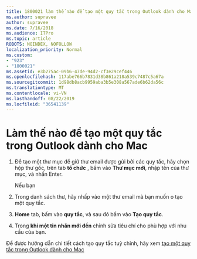 ```yaml
---
title: 1800021 làm thế nào để tạo một quy tắc trong Outlook dành cho Mac
ms.author: supravee
author: supravee
ms.date: 7/16/2018
ms.audience: ITPro
ms.topic: article
ROBOTS: NOINDEX, NOFOLLOW
localization_priority: Normal
ms.custom:
- "923"
- "1800021"
ms.assetid: e3b275ac-09b6-47de-94d2-cf3e29cef446
ms.openlocfilehash: 117abe766b7831d38b861a218a539c7487c5a67a
ms.sourcegitcommit: 1d98db8acb9959aba3b5e308a567ade6b62da56c
ms.translationtype: MT
ms.contentlocale: vi-VN
ms.lasthandoff: 08/22/2019
ms.locfileid: "36541139"
---
```

# <a name="how-to-create-a-rule-in-outlook-for-mac"></a>Làm thế nào để tạo một quy tắc trong Outlook dành cho Mac

1. Để tạo một thư mục để giữ thư email được gửi bởi các quy tắc, hãy chọn hộp thư gốc, trên tab **tổ chức** , bấm vào **Thư mục mới**, nhập tên của thư mục, và nhấn Enter.

    Nếu bạn 

2. Trong danh sách thư, hãy nhấp vào một thư email mà bạn muốn o tạo một quy tắc.

3. **Home** tab, bấm vào **quy tắc**, và sau đó bấm vào **Tạo quy tắc**.

4. Trong **khi một tin nhắn mới đến** chỉnh sửa tiêu chí cho phù hợp với nhu cầu của bạn. 

Để được hướng dẫn chi tiết cách tạo quy tắc tuỳ chỉnh, hãy xem [tạo một quy tắc trong Outlook dành cho Mac](https://aka.ms/AA1uy0v)
  